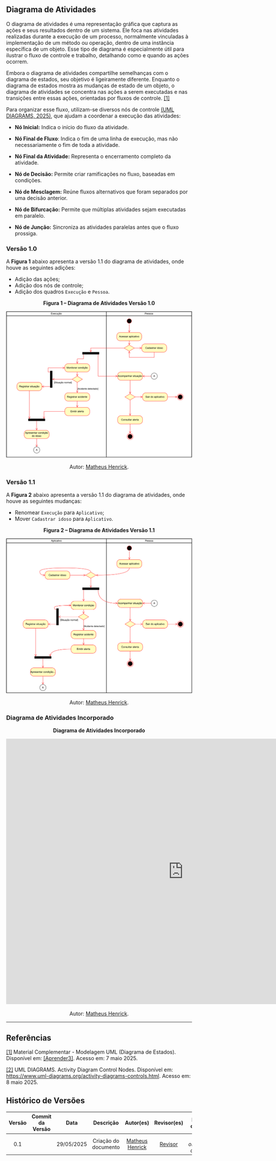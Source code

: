 ## Diagrama de Atividades

O diagrama de atividades é uma representação gráfica que captura as ações e seus resultados dentro de um sistema. Ele foca nas atividades realizadas durante a execução de um processo, normalmente vinculadas à implementação de um método ou operação, dentro de uma instância específica de um objeto. Esse tipo de diagrama é especialmente útil para ilustrar o fluxo de controle e trabalho, detalhando como e quando as ações ocorrem.

Embora o diagrama de atividades compartilhe semelhanças com o diagrama de estados, seu objetivo é ligeiramente diferente. Enquanto o diagrama de estados mostra as mudanças de estado de um objeto, o diagrama de atividades se concentra nas ações a serem executadas e nas transições entre essas ações, orientadas por fluxos de controle. [[1]](#ref1)

Para organizar esse fluxo, utilizam-se diversos nós de controle [(UML DIAGRAMS, 2025)](#ref2), que ajudam a coordenar a execução das atividades:

- **Nó Inicial:** Indica o início do fluxo da atividade.

- **Nó Final de Fluxo**: Indica o fim de uma linha de execução, mas não necessariamente o fim de toda a atividade.

- **Nó Final da Atividade:** Representa o encerramento completo da atividade.

- **Nó de Decisão:** Permite criar ramificações no fluxo, baseadas em condições.

- **Nó de Mesclagem:** Reúne fluxos alternativos que foram separados por uma decisão anterior.

- **Nó de Bifurcação:** Permite que múltiplas atividades sejam executadas em paralelo.

- **Nó de Junção:** Sincroniza as atividades paralelas antes que o fluxo prossiga.



### Versão 1.0

A **Figura 1** abaixo apresenta a versão 1.1 do diagrama de atividades, onde houve as seguintes adições:

- Adição das ações;
- Adição dos nós de controle;
- Adição dos quadros `Execução` e `Pessoa`.

<div align="center">
  <p><strong>Figura 1 – Diagrama de Atividades Versão 1.0</strong></p>
  <img src="../../assets/diagrama-de-atividades-v1.0.png">
  <p>Autor: <a href="https://github.com/MatheusHenrickSantos">Matheus Henrick</a>.</p>
</div>

### Versão 1.1

A **Figura 2** abaixo apresenta a versão 1.1 do diagrama de atividades, onde houve as seguintes mudanças:

- Renomear `Execução` para `Aplicativo`;
- Mover `Cadastrar idoso` para `Aplicativo`.

<div align="center">
  <p><strong>Figura 2 – Diagrama de Atividades Versão 1.1</strong></p>
  <img src="../../assets/diagrama-de-atividades-v1.1.svg">
  <p>Autor: <a href="https://github.com/MatheusHenrickSantos">Matheus Henrick</a>.</p>
</div>



### Diagrama de Atividades Incorporado

<div align="center">
  <p><strong>Diagrama de Atividades Incorporado</strong></p>
  <iframe allowfullscreen frameborder="0" style="width:960px; height:720px" src="https://viewer.diagrams.net/?tags=%7B%7D&lightbox=1&highlight=0000ff&edit=_blank&layers=1&nav=1&title=diagrama-de-atividades.drawio&dark=auto#R%3Cmxfile%3E%3Cdiagram%20id%3D%22kvMhK4vXqCjmHUlBjYWa%22%20name%3D%22P%C3%A1gina-1%22%3E7V3dk5s2EP9r%2FOgMQgLsx7Pv0naazGR6D22fMpzR2bQYuYDju%2Fz1FUbiQwIjcxYc9mWmjRFCCO3ubz%2B0q0zgcvvyS%2BTuNl%2BJh4OJaXgvE3g%2FMU3g2HP6V9rymrVYDsoa1pHvsU5Fw6P%2FE7NGg7XufQ%2FHlY4JIUHi76qNKxKGeJVU2twoIodqt2cSVN%2B6c9dYanhcuYHc%2BqfvJZusdWY6Rfuv2F9v%2BJsB%2F%2BCtyzuzL4k3rkcOpSb4MIHLiJAk%2B7V9WeIgXTy%2BLtlznxvu5hOLcJioPOA4T3e%2F%2F%2Fb4Hf3zPToYm%2BnuOThMERvmhxvs2Rd%2Fw3FMXDbn5JUvRHzwt4Eb0qvFJtkGtBHQn3HiRgmjGn0%2FXDyTMHlkT6XXKxIE7i72n%2FKWDYn8n7SXm4%2FBRv7ip6OzYSPyb77gZqnTZz8IliQg0XFW8Pn4h94%2FbPwEP%2B7cVTrEgfIibWOfhqMEvzQuGshJQXkYky1OolfahT0whZx8jH8huzwUzIA4r25KjOAg1ugyBlznYxc0oj8Ymc4gGYQSyZYkjPcBJUX6voB%2Br0y%2BiOxDD3tsfetWq0RVN1oxmiJO09KaG8c%2FabtMi5WRU69yhz2hRJETjNpIJwtVqGQZMpmAWUMmfVQyJSrdrch254abI5liP9m7kyWc3DnH%2F0Ny4yQz50OTzKqhGMXCTKp2gb9yE%2F%2FH7ZGpin9geMmSyCSRhI5C7QNRVW3cXXo%2FU1mJm2B5oXMCDLDQc6tN0cCaZYa6lhkpLLNHTSV2SaJkQ9YkdIOHorW8%2FOmKUREK7gJ%2FHdK2J5IkZEtv4NC7Sw21dJAdDrMWJiSzk6QoJM84PkU%2F%2B6%2F04pPFL%2F8u37t%2FqVy98qsXPyk9Rq%2F%2BZlNOfxcPpRf8mWwp0u%2BvsEBM9tEKt%2FOuIqtQU9eN1vhUR6uepSIcpGBVnV0di7BHvxGfzqewekxYZUaArOoY2cTYYwKn5fPoznzOG2U85aB3KOHzqpEys4YVcdP%2BkPGzZVxZdtvBACoKuaNHyHOhZvxoWwKjNQi5PJKgumxbGChbCm1owV9XttzU8EKbqJuguiS5dh9K1m3Z0R%2BLrIOKpBeC3ybrJUkv5H4gWecs2irrmd94eWGHhhDHcLoKu2m3jNQg7ZQp3NdSt13aIW6esinOGBgnJ9bSn%2F7IZnBR6IHz0YrVVahQU1WFGhMdYkWNuArPAaOrWAGrbSTdSlS2uR9dP419eOSmAyDAqQaq4OCBKnumADrjc48gEgB8cJtpxODezWYCk%2F5splbM5mzeblzpcZAcu8KOltkR2qEQTMn3i3pCdkd2j2QM35Dt0z5ux%2B%2Brg%2FdZNShTBzpWn6DjmOMFnSuwKB1lRw1qAR0Aq9YGAmqR19aBoBjd0Y064w04jEB5Xo6PNSlPYAp8bHTlY2EgKJrVmvkY1QQXm32hG82SmYmxl5osmVmvWTJAJtvD1k%2BODu21psg0xDi4GQqqNLLA0H4slDMu%2FsBrn65NlnOx8j36xfjWCYXQ4IT62CjUoct5YmhrlNNS1OVAT5QTClFOOOvqCSMxx6VfXQ4U8gqu2RNuwR2ROraMO726wkDWD19J6Cck0w8rEnr%2BladQnqcp4ODJeWB8IdM%2Bt4tVEZ8DVXv%2Blx7Enwt8JYq4KuA73SKfzVvFl9YIpuwmTKzFY01ythGSaEu9Meu%2BlqG%2FuE84EPCEsewqNWKjGl7e%2Bp535PcIx%2F5Pt3D%2B2PfSwa1F%2BsIad7ARU1ghDBttkpeftDJnJrqNWGN8si2TReTfak9UPXoxwkWen2OsRf%2BbKrnD7wudrsmOBcp2rJ6YlJiUBeYdYU0aSEyP1WzHmgp2bIlLq3CyoB%2B9LP9nHTFtye6A0p1pcQs0PgRqHzqi1g5HPv3WFPxKsvStaF2QfRL4IRUEXr2XMmJGhsd0szqd9X4bfPGfcXAMfNGPiZK03imJXP%2FIltiNkwOO6c9FiA8lQb2fOJSn7f%2F2aYXdYrWPflCxyq8n8C6dbdHABa%2Faw7k%2F3koo35FUwufcBOQvcfcJka3C3FrUZvshIeRm1tl%2BNaaf6LtdLpt4fKbfG8EVKEHrlCNwie%2BzoG%2FGkWV9rhF8TVWTEuipKRBcla7QC4TsQ9BzmhRSKU24Ki5%2FXyaEKhdDTVwslgN3TQqRBuo5FIZqcsisxV0ecjc8ilTUjfDIQB5Po%2BLs7OCgBquycHBMZ1YhypS98o1MYwFhVGEEfQ4PknVyeYflFoqQT1tRM0EKB8%2Ft5AHWD9O%2BH9O%2Bd7vdFLNcoZxw1qvdbpmjs2jqQraNdkmT%2Bd013adfs53jwWBmO2xg17NjJuImojiQZoOHHzcxIja%2FYAFcB%2Ff0%2FbA2aohMvzUMLRxtYYplq8rb2oIVIUW0L1URJ%2FgMqK0i7nR%2FPRVxluwg6y%2FGPa1yxZiBUxMq67WwxBpxqKyMReAEEuW4cm4M4ThE72DEPaX2fFlTj54VPZGuhYSi0OsqzwWCHWuh02DU0l8PGNkKtu2HN6V3o6RX7yoPB3Muq8lE7tW7ske85awaLa4gfdkna0mjqUX6ft0rzgtDwb5og6KusC8N1HOZhC27V3e7CMeUTo3Jelllue%2BR%2BObijkDIILDNGpzqt6hcTrYcDVB13diam3YVrgx0GrCGcJO5DdMOUUiPZSokA1pm10ouq0E39wVRH1UMQ27dcg3RntOqqSJROGHF6lrFIA3E8xn74uPRsvHU%2BGRAIZhpnAoiNFqJXThcxbJsjxMoH%2BGpalma2gpwBTblIY6ezvBEIzYoOgbcK8zYvCPVv5uDVI%2BaRHrcHFtIVpSytlSxVxpI8VSDc6Nbebl6nuHbEt0S09LO7c8qJbRGw9B4NUdHiTznSIaeJVLVqkd6zhkZnUSKp4MJEnNuf00SJsebl67n8nyr2wx1zAQotWoSXnoNdSCFmOwNlwELO1Fg6DJgeNsnCTUqrUvVFai6PsoVBJrOMEZ2FUicrkcKoZkYfO03FQndXirShd30LuyrWnyoyeCaiudTA1G%2FqZ%2FALY50sdoBeln8g3RZ9%2BKf9YMP%2FwM%3D%3C%2Fdiagram%3E%3C%2Fmxfile%3E#%7B%22pageId%22%3A%22kvMhK4vXqCjmHUlBjYWa%22%7D" id="D8RdfbWlaboS"></iframe>
  <p>Autor: <a href="https://github.com/MatheusHenrickSantos">Matheus Henrick</a>.</p>
</div>

---



## Referências 

<a id="ref1"></a>
[[1]](#diagrama-de-atividades) Material Complementar - Modelagem UML (Diagrama de Estados). Disponível em: [[Aprender3]](https://aprender3.unb.br/pluginfile.php/3075176/mod_page/content/1/Material%20Complementar%20T%C3%B3pico%202%20-%20DSW%20-%20Modelagem%20A.zip). Acesso em: 7 maio 2025.

<a id="ref2"></a>
[[2]](#diagrama-de-atividades) UML DIAGRAMS. Activity Diagram Control Nodes. Disponível em: https://www.uml-diagrams.org/activity-diagrams-controls.html. Acesso em: 8 maio 2025.



## Histórico de Versões

| Versão | Commit da Versão | Data | Descrição | Autor(es) | Revisor(es) | Descrição da Revisão | Commit da Revisão |
|:------:|:----------------:|:----:|:---------:|:---------:|:-----------:|:--------------------:|:-----------------:|
| 0.1    |  | 29/05/2025 | Criação do documento | [Matheus Henrick](https://github.com/MatheusHenrickSantos) | [Revisor](https://github.com/) | *(inserir observações da revisão)* | [Ver Commit](https://github.com/) |
